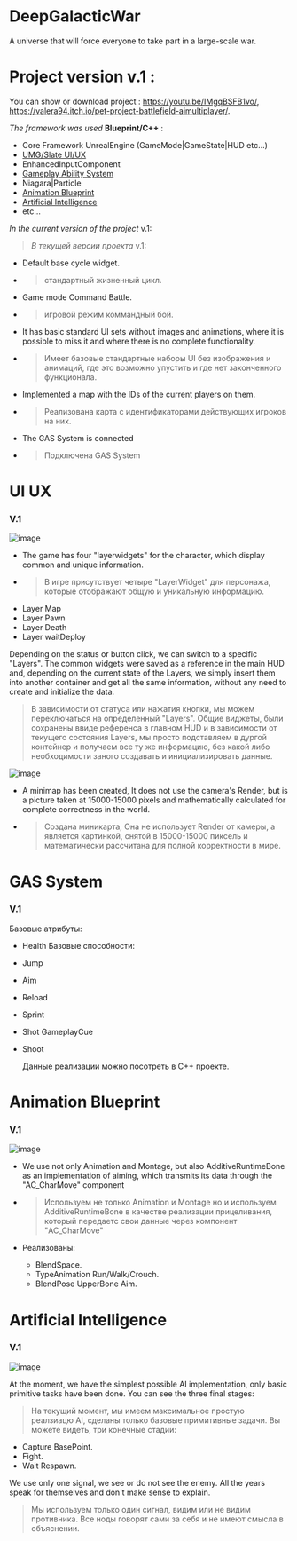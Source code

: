 # DeepGalacticWar
A universe that will force everyone to take part in a large-scale war.

# Project version v.1 :

You can show or download project :
https://youtu.be/IMgqBSFB1vo/, https://valera94.itch.io/pet-project-battlefield-aimultiplayer/.

*The framework was used* __Blueprint/C++__ :
- Core Framework UnrealEngine (GameMode|GameState|HUD etc...)
- [UMG/Slate UI/UX](#ui-ux)
- EnhancedInputComponent
- [Gameplay Ability System](#gas-system)
- Niagara|Particle
- [Animation Blueprint](#animation-blueprint)
- [Artificial Intelligence](#artificial-intelligence)
- etc...


*In the current version of the project* v.1:
> *В текущей версии проекта* v.1:
- Default base cycle widget.
- > стандартный жизненный цикл.
- Game mode Command Battle.
- > игровой режим коммандный бой.
- It has basic standard UI sets without images and animations, where it is possible to miss it and where there is no complete functionality.
- > Имеет базовые стандартные наборы UI без изображения и анимаций, где это возможно упустить и где нет законченного функционала.
- Implemented a map with the IDs of the current players on them.
- > Реализована карта с идентификаторами действующих игроков на них.
- The GAS System is connected
- > Подключена GAS System 



# UI UX
### V.1
![image](https://github.com/Valera94/DeepGalacticWar/assets/91465697/14d0d7d0-7c84-4130-a9d6-bfbc70cb16c6)

- The game has four "layerwidgets" for the character, which display common and unique information.
- >В игре присутствует четыре "LayerWidget" для персонажа, которые отображают общую и уникальную информацию.
 - Layer Map
 - Layer Pawn
 - Layer Death
 - Layer waitDeploy

Depending on the status or button click, we can switch to a specific "Layers".
The common widgets were saved as a reference in the main HUD and, depending on the current state of the Layers, we simply insert them into another container and get all the same information, without any need to create and initialize the data.
>В зависимости от статуса или нажатия кнопки, мы можем переключаться на определенный "Layers".
>Общие виджеты, были сохранены ввиде референса в главном HUD и в зависимости от текущего состояния Layers, мы просто подставляем в дургой контейнер и получаем все ту же информацию, без какой либо необходимости заного создавать и инициализировать данные.


![image](https://github.com/Valera94/DeepGalacticWar/assets/91465697/bcf07851-46b0-416b-9592-ecd60bc78cf8)

- A minimap has been created, It does not use the camera's Render, but is a picture taken at 15000-15000 pixels and mathematically calculated for complete correctness in the world.
- >Создана миникарта, Она не использует Render от камеры, а является картинкой, снятой в 15000-15000 пиксель и математически рассчитана для полной корректности в мире. 


# GAS System
### V.1

Базовые атрибуты:
- Health
Базовые способности:
- Jump
- Aim
- Reload
- Sprint
- Shot
GameplayCue
- Shoot

  Данные реализации можно посотреть в С++ проекте.

# Animation Blueprint
### V.1
   ![image](https://github.com/Valera94/DeepGalacticWar/assets/91465697/de81574b-be87-4d22-8783-1d06d92aa28c)

- We use not only Animation and Montage, but also AdditiveRuntimeBone as an implementation of aiming, which transmits its data through the "AC_CharMove" component
- >Используем не только Animation и Montage но и используем AdditiveRuntimeBone в качестве реализации прицеливания, который передаетс свои данные через компонент "AC_CharMove"
  
- Реализованы: 
  - BlendSpace. 
  - TypeAnimation Run/Walk/Crouch. 
  - BlendPose UpperBone Aim. 


# Artificial Intelligence
### V.1
![image](https://github.com/Valera94/DeepGalacticWar/assets/91465697/c45bc061-a0a0-4a9c-87a8-954156ae87fb)

At the moment, we have the simplest possible AI implementation, only basic primitive tasks have been done. You can see the three final stages:
>На текущий момент, мы имеем максимальное простую реалзиацю AI, сделаны только базовые примитивные задачи. Вы можете видеть, три конечные стадии:

- Capture BasePoint.
- Fight.
- Wait Respawn.

We use only one signal, we see or do not see the enemy. All the years speak for themselves and don't make sense to explain.
>Мы используем только один сигнал, видим или не видим противника. Все ноды говорят сами за себя и не имеют смысла в объяснении.



